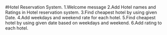 #Hotel Reservation System.
1.Welcome message
2.Add Hotel names and Ratings in Hotel reservation system.
3.Find cheapest hotel by using given Date.
4.Add weekdays and weekend rate for each hotel.
5.Find cheapest hotel by using given date based on weekdays and weekend.
6.Add rating to each hotel.